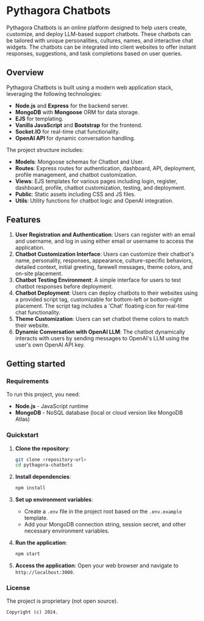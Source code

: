 # Pythagora Chatbots

Pythagora Chatbots is an online platform designed to help users create, customize, and deploy LLM-based support chatbots. These chatbots can be tailored with unique personalities, cultures, names, and interactive chat widgets. The chatbots can be integrated into client websites to offer instant responses, suggestions, and task completions based on user queries.

## Overview

Pythagora Chatbots is built using a modern web application stack, leveraging the following technologies:
- **Node.js** and **Express** for the backend server.
- **MongoDB** with **Mongoose** ORM for data storage.
- **EJS** for templating.
- **Vanilla JavaScript** and **Bootstrap** for the frontend.
- **Socket.IO** for real-time chat functionality.
- **OpenAI API** for dynamic conversation handling.

The project structure includes:
- **Models**: Mongoose schemas for Chatbot and User.
- **Routes**: Express routes for authentication, dashboard, API, deployment, profile management, and chatbot customization.
- **Views**: EJS templates for various pages including login, register, dashboard, profile, chatbot customization, testing, and deployment.
- **Public**: Static assets including CSS and JS files.
- **Utils**: Utility functions for chatbot logic and OpenAI integration.

## Features

1. **User Registration and Authentication**: Users can register with an email and username, and log in using either email or username to access the application.
2. **Chatbot Customization Interface**: Users can customize their chatbot's name, personality, responses, appearance, culture-specific behaviors, detailed context, initial greeting, farewell messages, theme colors, and on-site placement.
3. **Chatbot Testing Environment**: A simple interface for users to test chatbot responses before deployment.
4. **Chatbot Deployment**: Users can deploy chatbots to their websites using a provided script tag, customizable for bottom-left or bottom-right placement. The script tag includes a 'Chat' floating icon for real-time chat functionality.
5. **Theme Customization**: Users can set chatbot theme colors to match their website.
6. **Dynamic Conversation with OpenAI LLM**: The chatbot dynamically interacts with users by sending messages to OpenAI's LLM using the user's own OpenAI API key.

## Getting started

### Requirements

To run this project, you need:
- **Node.js** - JavaScript runtime
- **MongoDB** - NoSQL database (local or cloud version like MongoDB Atlas)

### Quickstart

1. **Clone the repository**:
   ```sh
   git clone <repository-url>
   cd pythagora-chatbots
   ```

2. **Install dependencies**:
   ```sh
   npm install
   ```

3. **Set up environment variables**:
   - Create a `.env` file in the project root based on the `.env.example` template.
   - Add your MongoDB connection string, session secret, and other necessary environment variables.

4. **Run the application**:
   ```sh
   npm start
   ```

5. **Access the application**:
   Open your web browser and navigate to `http://localhost:3000`.

### License

The project is proprietary (not open source). 

```
Copyright (c) 2024.
```